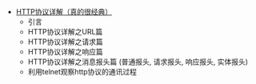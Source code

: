 * [HTTP协议详解（真的很经典）](http://www.cnblogs.com/li0803/archive/2008/11/03/1324746.html)
    - 引言
    - HTTP协议详解之URL篇
    - HTTP协议详解之请求篇
    - HTTP协议详解之响应篇
    - HTTP协议详解之消息报头篇 (普通报头, 请求报头, 响应报头, 实体报头)
    - 利用telnet观察http协议的通讯过程